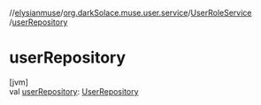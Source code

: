 //[elysianmuse](../../../index.md)/[org.darkSolace.muse.user.service](../index.md)/[UserRoleService](index.md)
/[userRepository](user-repository.md)

# userRepository

[jvm]\
val [userRepository](user-repository.md): [UserRepository](../../org.darkSolace.muse.user.repository/-user-repository/index.md)
